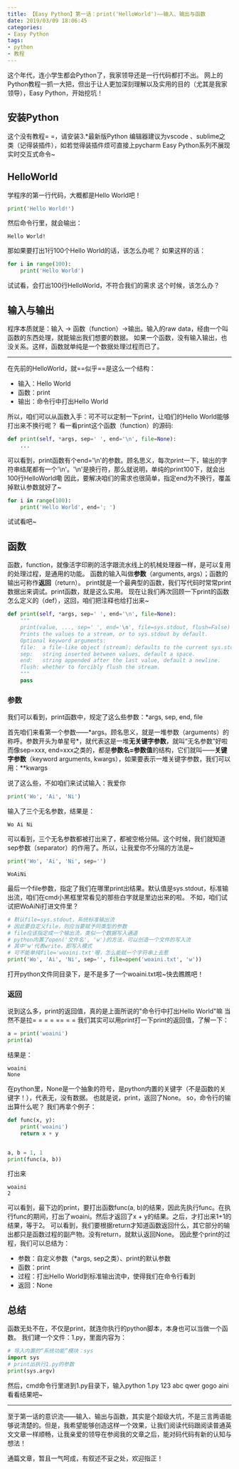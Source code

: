 ```yaml
---
title: 【Easy Python】第一话：print('HelloWorld')——输入、输出与函数
date: 2019/03/09 18:06:45
categories:
- Easy Python
tags:
- python
- 教程
---
```


这个年代，连小学生都会Python了，我家领导还是一行代码都打不出。
网上的Python教程一抓一大把，但出于让人更加深刻理解以及实用的目的（尤其是我家领导），Easy Python，开始挖坑！

## 安装Python

这个没有教程= =，请安装3.*最新版Python
编辑器建议为vscode 、sublime之类（记得装插件），如若觉得装插件烦可直接上pycharm
Easy Python系列不展现实时交互式命令~

## HelloWorld

学程序的第一行代码，大概都是Hello World吧！

```python
print('Hello World!')
```

然后命令行里，就会输出：

```
Hello World!
```

那如果要打出1行100个Hello World的话，该怎么办呢？
如果这样的话：

```python
for i in range(100):
    print('Hello World')
```

试试看，会打出100行HelloWorld，不符合我们的需求
这个时候，该怎么办？

<!-- more -->

## 输入与输出

程序本质就是：输入 -> 函数（function）->输出。输入的raw data，经由一个叫函数的东西处理，就能输出我们想要的数据。
如果一个函数，没有输入输出，也没关系。这样，函数就单纯是一个数据处理过程而已了。

---

在先前的HelloWorld，就==似乎==是这么一个结构：

- 输入：Hello World
- 函数：print
- 输出：命令行中打出Hello World

所以，咱们可以从函数入手：可不可以定制一下print，让咱们的Hello World能够打出来不换行呢？
看一看print这个函数（function）的源码:

```python
def print(self, *args, sep=' ', end='\n', file=None):
    ...
```

可以看到，print函数有个end='\n'的参数。顾名思义，每次print一下，输出的字符串结尾都有一个'\n'。'\n'是换行符，那么就说明，单纯的print100下，就会出100行HelloWorld嘞
因此，要解决咱们的需求也很简单，指定end为不换行，覆盖掉默认参数就好了~

```python
for i in range(100):
    print('Hello World', end='; ')
```

试试看吧~

## 函数

函数，function，就像活字印刷的活字跟流水线上的机械处理器一样，是可以复用的处理过程，是通用的功能。
函数的输入叫做**参数**（arguments, args）；函数的输出可称作**返回**（return）。
print就是一个最典型的函数，我们写代码时常常print数据出来调试。print函数，就是这么实用。
现在让我们再次回顾一下print的函数怎么定义的（def），这回，咱们把注释也给打出来~

```python
def print(self, *args, sep=' ', end='\n', file=None):
    """
    print(value, ..., sep=' ', end='\n', file=sys.stdout, flush=False)
    Prints the values to a stream, or to sys.stdout by default.
    Optional keyword arguments:
    file:  a file-like object (stream); defaults to the current sys.stdout.
    sep:   string inserted between values, default a space.
    end:   string appended after the last value, default a newline.
    flush: whether to forcibly flush the stream.
    """
    pass
```

### 参数

我们可以看到，print函数中，规定了这么些参数：*args, sep, end, file

首先咱们来看第一个参数——\*args。顾名思义，就是一堆参数（arguments）的称呼。参数开头为单星号\*，就代表这是一堆**无关键字参数**，就叫“无名参数”好啦
而像sep=xxx, end=xxx之类的，都是**参数名=参数值**的结构，它们就叫——**关键字参数**（keyword arguments, kwargs），如果要表示一堆关键字参数，我们可以用：\*\*kwargs

说了这么些，不如咱们来试试输入：我爱你

```python
print('Wo', 'Ai', 'Ni')
```

输入了三个无名参数，结果是：

```
Wo Ai Ni
```

可以看到，三个无名参数都被打出来了，都被空格分隔。这个时候，我们就知道sep参数（separator）的作用了。所以，让我爱你不分隔的方法是~

```python
print('Wo', 'Ai', 'Ni', sep='')
```

```
WoAiNi
```

最后一个file参数，指定了我们在哪里print出结果。默认值是sys.stdout，标准输出流，咱们在cmd小黑框里常看见的那些白字就是里边出来的啦。
不如，咱们试试把WoAiNi打进文件里？

```python
# 默认file=sys.stdout，系统标准输出流
# 因此要自定义file，则应当要赋予同类型的参数
# file应该指定成一个输出流，类似一个数据写入通道
# python内置了open('文件名', 'w')的方法，可以创造一个文件的写入流
# 其中'w'代表write，即写入模式
# 可不能单纯file='woaini.txt'喔，怎么能赋一个字符串上去惹
print('Wo', 'Ai', 'Ni', sep='', file=open('woaini.txt', 'w'))
```

打开python文件同目录下，是不是多了一个woaini.txt啦~快去瞧瞧吧！

### 返回

说到这么多，print的返回值，真的是上面所说的"命令行中打出Hello World"嘛
当然不是拉= = = = == = = 
我们其实可以用print打一下print的返回值，了解一下：

```python
a = print('woaini')
print(a)
```

结果是：

```
woaini
None
```

在python里，None是一个抽象的符号，是python内置的关键字（不是函数的关键字！），代表无，没有数据。
也就是说，print，返回了None。
so，命令行的输出算什么呢？
我们再拿个例子：

```python
def func(x, y):
    print('woaini')
    return x + y


a, b = 1, 1
print(func(a, b))
```

打出来

```
woaini
2
```

可以看到，最下边的print，要打出函数func(a, b)的结果，因此先执行func。在执行func的期间，打出了woaini。然后才返回了x + y的结果。之后，才打出来1+1的结果，等于2。
可以看到，我们要根据return才知道函数返回什么，其它部分的输出都只是函数过程的副产物。没有return，就默认返回None。
因此整个print的过程，我们可以总结为：

- 参数：自定义参数（*args, sep之类）、print的默认参数
- 函数：print
- 过程：打出Hello World到标准输出流中，使得我们在命令行看到
- 返回：None

## 总结

函数无处不在，不仅是print，就连你执行的python脚本，本身也可以当做一个函数。
我们建一个文件：1.py，里面内容为：

```python
# 导入内置的“系统功能”模块：sys
import sys
# print出执行1.py的参数
print(sys.argv)
```

然后，cmd命令行里进到1.py目录下，输入python 1.py 123 abc qwer gogo aini看看结果吧~

---

至于第一话的意识流——输入、输出与函数，其实是个超级大坑，不是三言两语能够说清楚的。但是，我希望能够创造这样一个效果，让我们阅读代码跟阅读普通英文文章一样顺畅，让我亲爱的领导在参阅我的文章之后，能对码代码有新的认知与想法！

通篇文章，暂且一气呵成，有叙述不妥之处，欢迎指正！